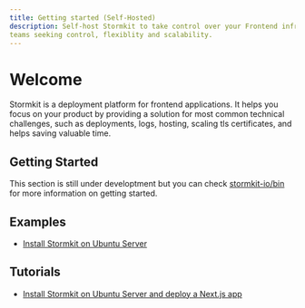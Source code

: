 ```yaml
---
title: Getting started (Self-Hosted)
description: Self-host Stormkit to take control over your Frontend infrastructure, perfect for 
teams seeking control, flexiblity and scalability.
---
```


# Welcome

<section>
Stormkit is a deployment platform for frontend applications. It helps you focus on your product by providing a solution for most common technical challenges, such as deployments, logs, hosting, scaling tls certificates, and helps saving valuable time.
</section>

## Getting Started

<section>
This section is still under developtment but you can check <a href="https://github.com/stormkit-io/bin" target="_blank" rel="noopener noreferrer">stormkit-io/bin</a> for more information on getting started.
</section>

## Examples

<section>

- [Install Stormkit on Ubuntu Server](https://github.com/stormkit-io/bin/blob/main/examples/ubuntu.md)

</section>

## Tutorials

<section>

- [Install Stormkit on Ubuntu Server and deploy a Next.js app](https://youtu.be/bLw0r3VKLrg)

</section>
